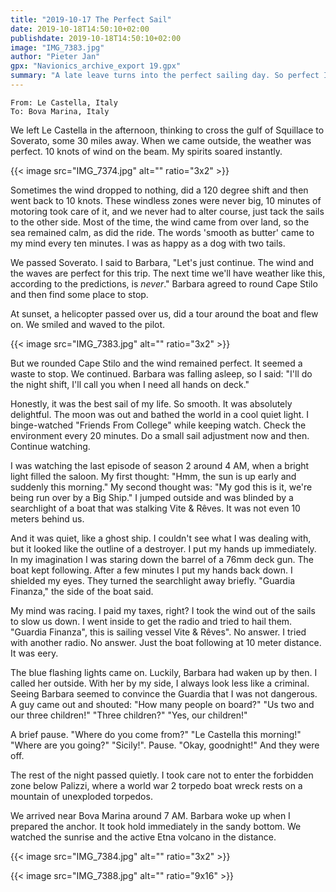```yaml
---
title: "2019-10-17 The Perfect Sail"
date: 2019-10-18T14:50:10+02:00
publishdate: 2019-10-18T14:50:10+02:00
image: "IMG_7383.jpg"
author: "Pieter Jan"
gpx: "Navionics_archive_export 19.gpx"
summary: "A late leave turns into the perfect sailing day. So perfect I couldn't stop and pulled and all-nighter."
---
```


`From: Le Castella, Italy`<br/>
`To: Bova Marina, Italy`

We left Le Castella in the afternoon, thinking to cross the gulf of Squillace to Soverato, some 30 miles away. When we came outside, the weather was perfect. 10 knots of wind on the beam. My spirits soared instantly.

{{< image src="IMG_7374.jpg" alt="" ratio="3x2" >}}

Sometimes the wind dropped to nothing, did a 120 degree shift and then went back to 10 knots. These windless zones were never big, 10 minutes of motoring took care of it, and we never had to alter course, just tack the sails to the other side. Most of the time, the wind came from over land, so the sea remained calm, as did the ride. The words 'smooth as butter' came to my mind every ten minutes. I was as happy as a dog with two tails.

We passed Soverato. I said to Barbara, "Let's just continue. The wind and the waves are perfect for this trip. The next time we'll have weather like this, according to the predictions, is _never_." Barbara agreed to round Cape Stilo and then find some place to stop.

At sunset, a helicopter passed over us, did a tour around the boat and flew on. We smiled and waved to the pilot.

{{< image src="IMG_7383.jpg" alt="" ratio="3x2" >}}

But we rounded Cape Stilo and the wind remained perfect. It seemed a waste to stop. We continued. Barbara was falling asleep, so I said: "I'll do the night shift, I'll call you when I need all hands on deck."

Honestly, it was the best sail of my life. So smooth. It was absolutely delightful. The moon was out and bathed the world in a cool quiet light.  I binge-watched "Friends From College" while keeping watch. Check the environment every 20 minutes. Do a small sail adjustment now and then. Continue watching.

I was watching the last episode of season 2 around 4 AM, when a bright light filled the saloon. My first thought: "Hmm, the sun is up early and suddenly this morning." My second thought was: "My god this is it, we're being run over by a Big Ship." I jumped outside and was blinded by a searchlight of a boat that was stalking Vite & Rêves. It was not even 10 meters behind us.

And it was quiet, like a ghost ship. I couldn't see what I was dealing with, but it looked like the outline of a destroyer. I put my hands up immediately. In my imagination I was staring down the barrel of a 76mm deck gun. The boat kept following. After a few minutes I put my hands back down. I shielded my eyes. They turned the searchlight away briefly. "Guardia Finanza," the side of the boat said.

My mind was racing. I paid my taxes, right? I took the wind out of the sails to slow us down. I went inside to get the radio and tried to hail them. "Guardia Finanza", this is sailing vessel Vite & Rêves". No answer. I tried with another radio. No answer. Just the boat following at 10 meter distance. It was eery.

The blue flashing lights came on. Luckily, Barbara had waken up by then. I called her outside. With her by my side, I always look less like a criminal. Seeing Barbara seemed to convince the Guardia that I was not dangerous. A guy came out and shouted: "How many people on board?" "Us two and our three children!" "Three children?" "Yes, our children!"

A brief pause. "Where do you come from?" "Le Castella this morning!" "Where are you going?" "Sicily!". Pause. "Okay, goodnight!" And they were off.

The rest of the night passed quietly. I took care not to enter the forbidden zone below Palizzi, where a world war 2 torpedo boat wreck rests on a mountain of unexploded torpedos.

We arrived near Bova Marina around 7 AM. Barbara woke up when I prepared the anchor. It took hold immediately in the sandy bottom. We watched the sunrise and the active Etna volcano in the distance.

{{< image src="IMG_7384.jpg" alt="" ratio="3x2" >}}

{{< image src="IMG_7388.jpg" alt="" ratio="9x16" >}}
